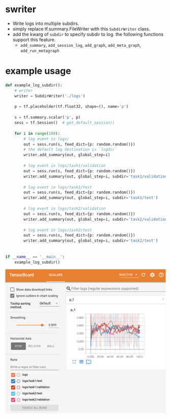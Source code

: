 swriter
===

- Write logs into multiple subdirs.
- simply replace tf.summary.FileWriter with this `SubdirWriter` class.
- add the kwarg of `subdir` to specify subdir to log. the following functions support this feature.
    - `add_summary`, `add_session_log`, `add_graph`, `add_meta_graph`, `add_run_metagraph`


# example usage

```python
def example_log_subdir():
    # writer
    writer = SubdirWriter('./logs')

    p = tf.placeholder(tf.float32, shape=(), name='p')

    s = tf.summary.scalar('p', p)
    sess = tf.Session()  # get_default_session()

    for i in range(100):
        # log event in logs/
        out = sess.run(s, feed_dict={p: random.random()})
        # the default log destination is `logdir`
        writer.add_summary(out, global_step=i)

        # log event in logs/task1/validation
        out = sess.run(s, feed_dict={p: random.random()})
        writer.add_summary(out, global_step=i, subdir='task1/validation')

        # log event in logs/task1/test
        out = sess.run(s, feed_dict={p: random.random()})
        writer.add_summary(out, global_step=i, subdir='task1/test')

        # log event in logs/task2/validation
        out = sess.run(s, feed_dict={p: random.random()})
        writer.add_summary(out, global_step=i, subdir='task2/validation')

        # log event in logs/task2/test
        out = sess.run(s, feed_dict={p: random.random()})
        writer.add_summary(out, global_step=i, subdir='task2/test')


if __name__ == '__main__':
    example_log_subdir()

```


![](screenshot/example-log.png)

